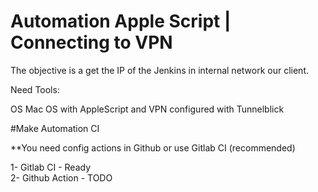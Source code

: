 # Automation Apple Script  | Connecting to VPN

The objective is a get the IP of the Jenkins in internal network our client.

Need Tools:

OS Mac OS with AppleScript and VPN configured with Tunnelblick

#Make Automation CI

**You need config actions in Github or use Gitlab CI (recommended)

1- Gitlab CI - Ready  
2- Github Action - TODO
